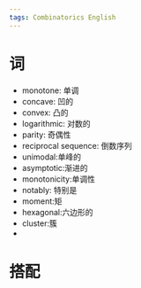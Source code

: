 ```yaml
---
tags: Combinatorics English
---
```


# 词

-   monotone: 单调
-   concave: 凹的
-   convex: 凸的
-   logarithmic: 对数的
-   parity: 奇偶性
-   reciprocal sequence: 倒数序列
-   unimodal:单峰的
-   asymptotic:渐进的
-   monotonicity:单调性
-   notably: 特别是
-   moment:矩
-   hexagonal:六边形的
-   cluster:簇
-   





# 搭配